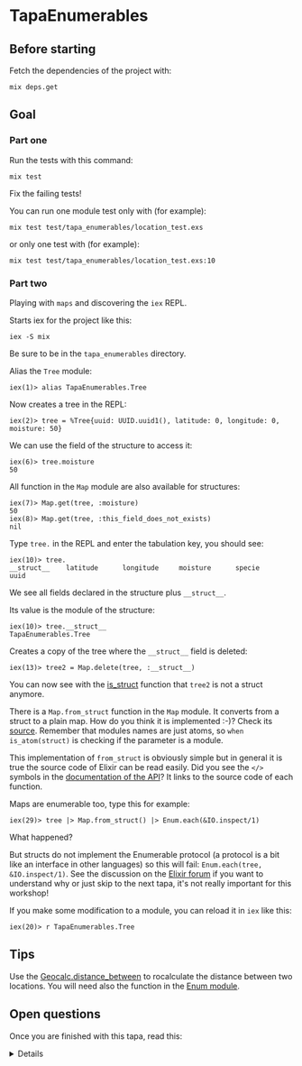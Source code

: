 # TapaEnumerables

## Before starting

Fetch the dependencies of the project with:

```
mix deps.get
```

## Goal

### Part one

Run the tests with this command:

```
mix test
```

Fix the failing tests!

You can run one module test only with (for example):

`mix test test/tapa_enumerables/location_test.exs`

or only one test with (for example):

`mix test test/tapa_enumerables/location_test.exs:10`

### Part two

Playing with `maps` and discovering the `iex` REPL.

Starts iex for the project like this:

`iex -S mix`

Be sure to be in the `tapa_enumerables` directory.

Alias the `Tree` module:

```
iex(1)> alias TapaEnumerables.Tree
```

Now creates a tree in the REPL:

```
iex(2)> tree = %Tree{uuid: UUID.uuid1(), latitude: 0, longitude: 0, moisture: 50}
```

We can use the field of the structure to access it:

```
iex(6)> tree.moisture
50
```

All function in the `Map` module are also available for structures:

```
iex(7)> Map.get(tree, :moisture)
50
iex(8)> Map.get(tree, :this_field_does_not_exists)
nil
```

Type `tree.` in the REPL and enter the tabulation key, you should see:

```
iex(10)> tree.
__struct__    latitude      longitude     moisture      specie
uuid
```

We see all fields declared in the structure plus `__struct__`.

Its value is the module of the structure:

```
iex(10)> tree.__struct__
TapaEnumerables.Tree
```

Creates a copy of the tree where the `__struct__` field is deleted:

```
iex(13)> tree2 = Map.delete(tree, :__struct__)
```

You can now see with the [is_struct](https://hexdocs.pm/elixir/1.12/Kernel.html#is_struct/1) function that `tree2` is not a struct anymore.

There is a `Map.from_struct` function in the `Map` module. It converts from a
struct to a plain map. How do you think it is implemented :-)? Check its [source](https://github.com/elixir-lang/elixir/blob/v1.14.2/lib/elixir/lib/map.ex#L999). Remember that modules names are just atoms, so `when is_atom(struct)` is checking if the parameter is a module.

This implementation of `from_struct` is obviously simple but in general it is
true the source code of Elixir can be read easily. Did you see the `</>` symbols
in the [documentation of the
API](https://hexdocs.pm/elixir/1.12/Kernel.html#is_struct/1)? It links to the
source code of each function.

Maps are enumerable too, type this for example:

```
iex(29)> tree |> Map.from_struct() |> Enum.each(&IO.inspect/1)
```

What happened?

But structs do not implement the Enumerable protocol (a protocol is a bit like
an interface in other languages) so this will fail: `Enum.each(tree,
&IO.inspect/1)`. See the discussion on the [Elixir
forum](https://elixirforum.com/t/access-behaviour-on-structs/11003/2) if you
want to understand why or just skip to the next tapa, it's not really important
for this workshop!

If you make some modification to a module, you can reload it in `iex` like this:

```
iex(20)> r TapaEnumerables.Tree
```



## Tips

Use the [Geocalc.distance_between](https://github.com/yltsrc/geocalc) to
rocalculate the distance between two locations. You will need also the function in the [Enum module](`https://hexdocs.pm/elixir/1.14.2/Enum.html`).

## Open questions

Once you are finished with this tapa, read this:

<details>

We tasted `filter`, `map` and `reduce`. There are many other functions in the
`Enum` module but these three are the most used.

When using `Enum.map` twice on a collection, for example with the pipe (`|>`)
operator, we iterate twice on the elements of the list. The performance will be
poor if we have a lot of operations or a lot of elements. We could use only one
call to `map` and do the two operations inside it but what we gain in efficiency
we then loose in composability. The `Stream` modules allows to calculate
elements in a lazy way, solving this problem. It also allows to consume some data
on demand, for example if we need to read a huge file and not load everything at
once in memory (see https://hexdocs.pm/elixir/1.14.2/File.html#stream!/3).

All Elixir collections implements the Enumerable protocol so the functions in
the `Enum` module are valid for all of them, not only for lists!

Do your language of choice offers a way to unify collections under a common
interface? Does it offer streams as part of the standard library or with an
external library?

</details>
